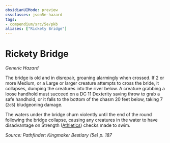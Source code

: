 ```yaml
---
obsidianUIMode: preview
cssclasses: json5e-hazard
tags:
- compendium/src/5e/pkb
aliases: ["Rickety Bridge"]
---
```

# Rickety Bridge
*Generic Hazard*  

The bridge is old and in disrepair, groaning alarmingly when crossed. If 2 or more Medium, or a Large or larger creature attempts to cross the bride, it collapses, dumping the creatures into the river below. A creature grabbing a loose handhold must succeed on a DC 11 Dexterity saving throw to grab a safe handhold, or it falls to the bottom of the chasm 20 feet below, taking 7 (`2d6`) bludgeoning damage.

The waters under the bridge churn violently until the end of the round following the bridge collapse, causing any creatures in the water to have disadvantage on Strength ([Athletics](2-Mechanics/CLI/rules/skills.md#Athletics)) checks made to swim.

*Source: Pathfinder: Kingmaker Bestiary (5e) p. 187*
